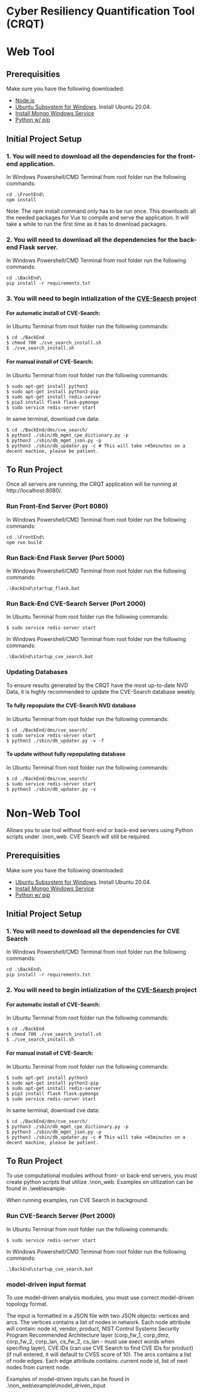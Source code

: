 # Cyber Resiliency Quantification Tool (CRQT)

# Web Tool
## Prerequisities
Make sure you have the following downloaded:
- [Node.js](https://nodejs.org/en/)
- [Ubuntu Subsystem for Windows](https://docs.microsoft.com/en-us/windows/wsl/install-win10). Install Ubuntu 20.04. 
- [Install Mongo Windows Service](https://docs.mongodb.com/manual/tutorial/install-mongodb-on-windows/#run-mongodb-from-cmd)
- [Python w/ pip](https://www.python.org/downloads/)

## Initial Project Setup
### 1. You will need to download all the dependencies for the front-end application.
In Windows Powershell/CMD Terminal from root folder run the following commands:
```
cd .\FrontEnd\
npm install
```
Note: The npm install command only has to be run once. This downloads all the needed packages for Vue to compile and serve the application. It will take a while to run the first time as it has to download packages.

### 2. You will need to download all the dependencies for the back-end Flask server.
In Windows Powershell/CMD Terminal from root folder run the following commands:
```
cd .\BackEnd\
pip install -r requirements.txt
```

### 3. You will need to begin intialization of the [CVE-Search](https://github.com/cve-search/cve-search) project
#### For automatic install of CVE-Search:
In Ubuntu Terminal from root folder run the following commands:
```
$ cd ./BackEnd
$ chmod 700 ./cve_search_install.sh 
$ ./cve_search_install.sh
```

#### For manual install of CVE-Search:
In Ubuntu Terminal from root folder run the following commands:
```
$ sudo apt-get install python3
$ sudo apt-get install python3-pip
$ sudo apt-get install redis-server
$ pip3 install flask flask-pymongo
$ sudo service redis-server start
```

In same terminal, download cve data: 
```
$ cd ./BackEnd/dms/cve_search/
$ python3 ./sbin/db_mgmt_cpe_dictionary.py -p
$ python3 ./sbin/db_mgmt_json.py -p
$ python3 ./sbin/db_updater.py -c # This will take >45minutes on a decent machine, please be patient.
```


## To Run Project
Once all servers are running, the CRQT application will be running at http://localhost:8080/.

### Run Front-End Server (Port 8080)
In Windows Powershell/CMD Terminal from root folder run the following commands:
```
cd .\FrontEnd\
npm run build
```

### Run Back-End Flask Server (Port 5000)
In Windows Powershell/CMD Terminal from root folder run the following commands:
```
.\BackEnd\startup_flask.bat
```

### Run Back-End CVE-Search Server (Port 2000)
In Ubuntu Terminal from root folder run the following commands:
```
$ sudo service redis-server start
```

In Windows Powershell/CMD Terminal from root folder run the following commands:
```
.\BackEnd\startup_cve_search.bat
```

### Updating Databases
To ensure results generated by the CRQT have the most up-to-date NVD Data, it is highly recommended to update the CVE-Search database weekly.
#### To fully repopulate the CVE-Search NVD database
In Ubuntu Terminal from root folder run the following commands:
```
$ cd ./BackEnd/dms/cve_search/
$ sudo service redis-server start
$ python3 ./sbin/db_updater.py -v -f
```

#### To update without fully repopulating database
In Ubuntu Terminal from root folder run the following commands:
```
$ cd ./BackEnd/dms/cve_search/
$ sudo service redis-server start
$ python3 ./sbin/db_updater.py -v
```

# Non-Web Tool
Allows you to use tool without front-end or back-end servers using Python scripts under .\non_web. CVE Search will still be required. 

## Prerequisities
Make sure you have the following downloaded:
- [Ubuntu Subsystem for Windows](https://docs.microsoft.com/en-us/windows/wsl/install-win10). Install Ubuntu 20.04. 
- [Install Mongo Windows Service](https://docs.mongodb.com/manual/tutorial/install-mongodb-on-windows/#run-mongodb-from-cmd)
- [Python w/ pip](https://www.python.org/downloads/)

## Initial Project Setup
### 1. You will need to download all the dependencies for CVE Search
In Windows Powershell/CMD Terminal from root folder run the following commands:
```
cd .\BackEnd\
pip install -r requirements.txt
```

### 2. You will need to begin intialization of the [CVE-Search](https://github.com/cve-search/cve-search) project
#### For automatic install of CVE-Search:
In Ubuntu Terminal from root folder run the following commands:
```
$ cd ./BackEnd
$ chmod 700 ./cve_search_install.sh 
$ ./cve_search_install.sh
```

#### For manual install of CVE-Search:
In Ubuntu Terminal from root folder run the following commands:
```
$ sudo apt-get install python3
$ sudo apt-get install python3-pip
$ sudo apt-get install redis-server
$ pip3 install flask flask-pymongo
$ sudo service redis-server start
```

In same terminal, download cve data: 
```
$ cd ./BackEnd/dms/cve_search/
$ python3 ./sbin/db_mgmt_cpe_dictionary.py -p
$ python3 ./sbin/db_mgmt_json.py -p
$ python3 ./sbin/db_updater.py -c # This will take >45minutes on a decent machine, please be patient.
```


## To Run Project
To use computational modules without front- or back-end servers, you must create python scripts that utilize .\non_web. Examples on utilization can be found in .\web\example.

When running examples, run CVE Search in background. 

### Run CVE-Search Server (Port 2000)
In Ubuntu Terminal from root folder run the following commands:
```
$ sudo service redis-server start
```

In Windows Powershell/CMD Terminal from root folder run the following commands:
```
.\BackEnd\startup_cve_search.bat
```

### model-driven input format
To use model-driven analysis modules, you must use correct model-driven topology format. 

The input is formatted in a JSON file with two JSON objects: vertices and arcs. The vertices contains a list of nodes in network. Each node attribute will contain: node id, vendor, product, NIST Control Systems Security Program Recommended Architecture layer (corp_fw_1, corp_dmz, corp_fw_2, corp_lan, cs_fw_2, cs_lan - must use exect words when specifing layer), CVE IDs (can use CVE Search to find CVE IDs for product) (if null entered, it will default to CVSS score of 10). The arcs contains a list of node edges. Each edge attribute contains: current node id, list of next nodes from current node. 

Examples of model-driven inputs can be found in .\non_web\example\model_driven_input 
